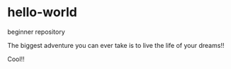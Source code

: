 # hello-world
beginner repository

The biggest adventure you can ever take is to live the life of your dreams!!

Cool!!
